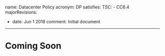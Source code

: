 name: Datacenter Policy
acronym: DP
satisfies:
  TSC:
    - CC6.4
majorRevisions:
  - date: Jun 1 2018
    comment: Initial document
---

# Coming Soon